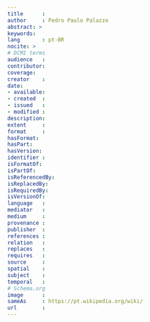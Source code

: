 ```yaml
---
title      :
author     : Pedro Paulo Palazzo
abstract: >
keywords:
lang       : pt-BR
nocite: >
# DCMI terms
audience   :
contributor:
coverage:
creator    :
date:
- available:
- created  :
- issued   :
- modified :
description:
extent     :
format     : 
hasFormat:
hasPart:
hasVersion:
identifier :
isFormatOf:
isPartOf:
isReferencedBy:
isReplacedBy:
isRequiredBy:
isVersionOf:
language   :
mediator   :
medium     :
provenance :
publisher  :
references :
relation   :
replaces   :
requires   :
source     :
spatial    :
subject    :
temporal   :
# Schema.org
image      :
sameAs     : https://pt.wikipedia.org/wiki/
url        :
---
```


